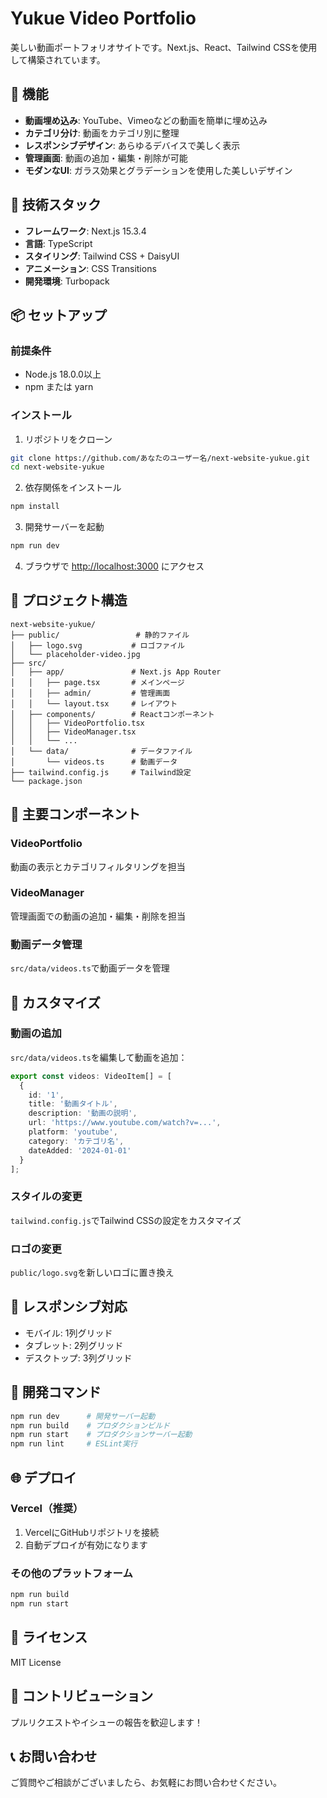 # Yukue Video Portfolio

美しい動画ポートフォリオサイトです。Next.js、React、Tailwind CSSを使用して構築されています。

## 🎥 機能

- **動画埋め込み**: YouTube、Vimeoなどの動画を簡単に埋め込み
- **カテゴリ分け**: 動画をカテゴリ別に整理
- **レスポンシブデザイン**: あらゆるデバイスで美しく表示
- **管理画面**: 動画の追加・編集・削除が可能
- **モダンなUI**: ガラス効果とグラデーションを使用した美しいデザイン

## 🚀 技術スタック

- **フレームワーク**: Next.js 15.3.4
- **言語**: TypeScript
- **スタイリング**: Tailwind CSS + DaisyUI
- **アニメーション**: CSS Transitions
- **開発環境**: Turbopack

## 📦 セットアップ

### 前提条件

- Node.js 18.0.0以上
- npm または yarn

### インストール

1. リポジトリをクローン
```bash
git clone https://github.com/あなたのユーザー名/next-website-yukue.git
cd next-website-yukue
```

2. 依存関係をインストール
```bash
npm install
```

3. 開発サーバーを起動
```bash
npm run dev
```

4. ブラウザで [http://localhost:3000](http://localhost:3000) にアクセス

## 📁 プロジェクト構造

```
next-website-yukue/
├── public/                 # 静的ファイル
│   ├── logo.svg           # ロゴファイル
│   └── placeholder-video.jpg
├── src/
│   ├── app/               # Next.js App Router
│   │   ├── page.tsx       # メインページ
│   │   ├── admin/         # 管理画面
│   │   └── layout.tsx     # レイアウト
│   ├── components/        # Reactコンポーネント
│   │   ├── VideoPortfolio.tsx
│   │   ├── VideoManager.tsx
│   │   └── ...
│   └── data/              # データファイル
│       └── videos.ts      # 動画データ
├── tailwind.config.js     # Tailwind設定
└── package.json
```

## 🎯 主要コンポーネント

### VideoPortfolio
動画の表示とカテゴリフィルタリングを担当

### VideoManager
管理画面での動画の追加・編集・削除を担当

### 動画データ管理
`src/data/videos.ts`で動画データを管理

## 🎨 カスタマイズ

### 動画の追加
`src/data/videos.ts`を編集して動画を追加：

```typescript
export const videos: VideoItem[] = [
  {
    id: '1',
    title: '動画タイトル',
    description: '動画の説明',
    url: 'https://www.youtube.com/watch?v=...',
    platform: 'youtube',
    category: 'カテゴリ名',
    dateAdded: '2024-01-01'
  }
];
```

### スタイルの変更
`tailwind.config.js`でTailwind CSSの設定をカスタマイズ

### ロゴの変更
`public/logo.svg`を新しいロゴに置き換え

## 📱 レスポンシブ対応

- モバイル: 1列グリッド
- タブレット: 2列グリッド
- デスクトップ: 3列グリッド

## 🔧 開発コマンド

```bash
npm run dev      # 開発サーバー起動
npm run build    # プロダクションビルド
npm run start    # プロダクションサーバー起動
npm run lint     # ESLint実行
```

## 🌐 デプロイ

### Vercel（推奨）
1. VercelにGitHubリポジトリを接続
2. 自動デプロイが有効になります

### その他のプラットフォーム
```bash
npm run build
npm run start
```

## 📄 ライセンス

MIT License

## 🤝 コントリビューション

プルリクエストやイシューの報告を歓迎します！

## 📞 お問い合わせ

ご質問やご相談がございましたら、お気軽にお問い合わせください。

